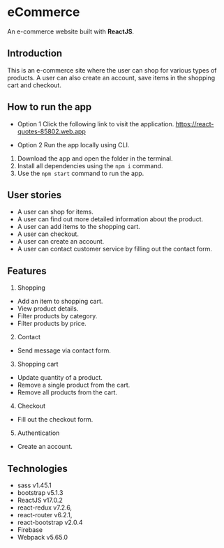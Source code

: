 # eCommerce

An e-commerce website built with **ReactJS**.

## Introduction

This is an e-commerce site where the user can shop for various types of products. A user can also create an account, save items in the shopping cart and checkout.

## How to run the app

- Option 1
  Click the following link to visit the application. https://react-quotes-85802.web.app

- Option 2
  Run the app locally using CLI.

1. Download the app and open the folder in the terminal.
2. Install all dependencies using the `npm i` command.
3. Use the `npm start` command to run the app.

## User stories

- A user can shop for items.
- A user can find out more detailed information about the product.
- A user can add items to the shopping cart.
- A user can checkout.
- A user can create an account.
- A user can contact customer service by filling out the contact form.

## Features

1. Shopping

- Add an item to shopping cart.
- View product details.
- Filter products by category.
- Filter products by price.

2. Contact

- Send message via contact form.

3. Shopping cart

- Update quantity of a product.
- Remove a single product from the cart.
- Remove all products from the cart.

4. Checkout

- Fill out the checkout form.

5. Authentication

- Create an account.

## Technologies

- sass v1.45.1
- bootstrap v5.1.3
- ReactJS v17.0.2
- react-redux v7.2.6,
- react-router v6.2.1,
- react-bootstrap v2.0.4
- Firebase
- Webpack v5.65.0
